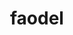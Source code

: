 ---
title: "faodel"
layout: cache
categories: [package, develop]
meta: {"compilers": ["gcc@11.1.0", "gcc@11.4.0", "gcc@9.4.0", "intel-oneapi-compilers@2025.1.0"], "num_specs": 38, "num_specs_by_stack": {"data-vis-sdk": 8, "e4s": 11, "e4s-neoverse-v2": 6, "e4s-neoverse_v1": 6, "e4s-oneapi": 6, "e4s-power": 1, "root": 38}, "oss": ["ubuntu20.04", "ubuntu22.04"], "platforms": ["linux"], "stacks": ["data-vis-sdk", "e4s", "e4s-neoverse-v2", "e4s-neoverse_v1", "e4s-oneapi", "e4s-power", "root"], "targets": ["neoverse_v1", "neoverse_v2", "ppc64le", "x86_64_v3"], "versions": ["1.2108.1"]}
spec_details: [{"compiler": "gcc@11.4.0", "hash": "2yo5qk7zumfalnggteel57lcylvotlim", "os": "ubuntu22.04", "platform": "linux", "size": "-", "stacks": ["e4s", "root"], "target": "x86_64_v3", "variants": ["build_system=cmake", "build_type=Release", "generator=make", "+hdf5", "~ipo", "logging=stdout", "+mpi", "network=libfabric", "serializer=xdr", "+shared", "+tcmalloc"], "versions": ["1.2108.1"]}, {"compiler": "intel-oneapi-compilers@2025.1.0", "hash": "2yzgruy4znrpkzypwkcyzx2f6uohxufi", "os": "ubuntu22.04", "platform": "linux", "size": "-", "stacks": ["e4s-oneapi", "root"], "target": "x86_64_v3", "variants": ["build_system=cmake", "build_type=Release", "generator=make", "~hdf5", "~ipo", "logging=stdout", "+mpi", "network=nnti", "serializer=xdr", "+shared", "+tcmalloc"], "versions": ["1.2108.1"]}, {"compiler": "gcc@11.4.0", "hash": "4q67bd77ltgbgrjk4augjevdyqeh7usb", "os": "ubuntu22.04", "platform": "linux", "size": "-", "stacks": ["e4s-neoverse_v1", "root"], "target": "neoverse_v1", "variants": ["build_system=cmake", "build_type=Release", "generator=make", "~hdf5", "~ipo", "logging=stdout", "+mpi", "network=nnti", "serializer=xdr", "+shared", "+tcmalloc"], "versions": ["1.2108.1"]}, {"compiler": "gcc@11.4.0", "hash": "5a3pqj7dqbzq5x4qlkvgudi3szffzpk7", "os": "ubuntu22.04", "platform": "linux", "size": "-", "stacks": ["e4s-neoverse-v2", "root"], "target": "neoverse_v2", "variants": ["build_system=cmake", "build_type=Release", "generator=make", "+hdf5", "~ipo", "logging=stdout", "+mpi", "network=libfabric", "serializer=xdr", "+shared", "+tcmalloc"], "versions": ["1.2108.1"]}, {"compiler": "gcc@11.4.0", "hash": "6ttv2grcnwhr5t2zm4x25jtbagt6uvay", "os": "ubuntu22.04", "platform": "linux", "size": "-", "stacks": ["e4s", "root"], "target": "x86_64_v3", "variants": ["build_system=cmake", "build_type=Release", "generator=make", "~hdf5", "~ipo", "logging=stdout", "+mpi", "network=nnti", "serializer=xdr", "+shared", "+tcmalloc"], "versions": ["1.2108.1"]}, {"compiler": "gcc@11.4.0", "hash": "ailzvsq2jyu7twmy76r7dlqqa6n5uufk", "os": "ubuntu22.04", "platform": "linux", "size": "-", "stacks": ["e4s-neoverse_v1", "root"], "target": "neoverse_v1", "variants": ["build_system=cmake", "build_type=Release", "generator=make", "+hdf5", "~ipo", "logging=stdout", "+mpi", "network=libfabric", "serializer=xdr", "+shared", "+tcmalloc"], "versions": ["1.2108.1"]}, {"compiler": "gcc@11.4.0", "hash": "ait7meye6xc2l5t63rzdp22aq3kemttg", "os": "ubuntu22.04", "platform": "linux", "size": "-", "stacks": ["e4s-neoverse_v1", "root"], "target": "neoverse_v1", "variants": ["build_system=cmake", "build_type=Release", "generator=make", "~hdf5", "~ipo", "logging=stdout", "+mpi", "network=nnti", "serializer=xdr", "+shared", "+tcmalloc"], "versions": ["1.2108.1"]}, {"compiler": "gcc@11.4.0", "hash": "awehrngjcqrgrvct2njlvkqzwcajn5dt", "os": "ubuntu22.04", "platform": "linux", "size": "-", "stacks": ["e4s", "root"], "target": "x86_64_v3", "variants": ["build_system=cmake", "build_type=Release", "generator=make", "+hdf5", "~ipo", "logging=stdout", "+mpi", "network=libfabric", "serializer=xdr", "+shared", "+tcmalloc"], "versions": ["1.2108.1"]}, {"compiler": "gcc@11.4.0", "hash": "bfobiibn6lef7v4zaovehwbbymtvkdei", "os": "ubuntu22.04", "platform": "linux", "size": "-", "stacks": ["e4s-neoverse_v1", "root"], "target": "neoverse_v1", "variants": ["build_system=cmake", "build_type=Release", "generator=make", "+hdf5", "~ipo", "logging=stdout", "+mpi", "network=libfabric", "serializer=xdr", "+shared", "+tcmalloc"], "versions": ["1.2108.1"]}, {"compiler": "gcc@11.4.0", "hash": "bokjqmyzchsdvnw6yaj7fzjjwwhv6rir", "os": "ubuntu22.04", "platform": "linux", "size": "-", "stacks": ["e4s", "root"], "target": "x86_64_v3", "variants": ["build_system=cmake", "build_type=Release", "generator=make", "+hdf5", "~ipo", "logging=stdout", "+mpi", "network=libfabric", "serializer=xdr", "+shared", "+tcmalloc"], "versions": ["1.2108.1"]}, {"compiler": "gcc@11.4.0", "hash": "buzuor4arj472wwxf6ephr2g3ztoblfl", "os": "ubuntu22.04", "platform": "linux", "size": "-", "stacks": ["e4s-neoverse-v2", "root"], "target": "neoverse_v2", "variants": ["build_system=cmake", "build_type=Release", "generator=make", "+hdf5", "~ipo", "logging=stdout", "+mpi", "network=libfabric", "serializer=xdr", "+shared", "+tcmalloc"], "versions": ["1.2108.1"]}, {"compiler": "gcc@11.4.0", "hash": "cmz5j3duhaul3f5zmgzmc7irhstqmb7b", "os": "ubuntu22.04", "platform": "linux", "size": "-", "stacks": ["e4s-neoverse_v1", "root"], "target": "neoverse_v1", "variants": ["build_system=cmake", "build_type=Release", "generator=make", "~hdf5", "~ipo", "logging=stdout", "+mpi", "network=nnti", "serializer=xdr", "+shared", "+tcmalloc"], "versions": ["1.2108.1"]}, {"compiler": "gcc@11.4.0", "hash": "dokcjwlv4v6ldqw3iq7kdsjp2b3vq4k4", "os": "ubuntu22.04", "platform": "linux", "size": "-", "stacks": ["e4s-neoverse-v2", "root"], "target": "neoverse_v2", "variants": ["build_system=cmake", "build_type=Release", "generator=make", "+hdf5", "~ipo", "logging=stdout", "+mpi", "network=libfabric", "serializer=xdr", "+shared", "+tcmalloc"], "versions": ["1.2108.1"]}, {"compiler": "gcc@11.1.0", "hash": "dqx5dqeerr2telg5tk2u7pro75bdtkla", "os": "ubuntu20.04", "platform": "linux", "size": "-", "stacks": ["data-vis-sdk", "root"], "target": "x86_64_v3", "variants": ["build_system=cmake", "build_type=Release", "generator=make", "+hdf5", "~ipo", "logging=stdout", "+mpi", "network=libfabric", "serializer=xdr", "+shared", "+tcmalloc"], "versions": ["1.2108.1"]}, {"compiler": "gcc@11.4.0", "hash": "eqicdxyeszwtj4lsw4kfwyywy2xt3fyo", "os": "ubuntu22.04", "platform": "linux", "size": "-", "stacks": ["e4s", "root"], "target": "x86_64_v3", "variants": ["build_system=cmake", "build_type=Release", "generator=make", "~hdf5", "~ipo", "logging=stdout", "+mpi", "network=nnti", "serializer=xdr", "+shared", "+tcmalloc"], "versions": ["1.2108.1"]}, {"compiler": "gcc@11.1.0", "hash": "gbc54o4t6dyyzimh363nk5s4yko2puhh", "os": "ubuntu20.04", "platform": "linux", "size": "-", "stacks": ["data-vis-sdk", "root"], "target": "x86_64_v3", "variants": ["build_system=cmake", "build_type=Release", "generator=make", "+hdf5", "~ipo", "logging=stdout", "+mpi", "network=libfabric", "serializer=xdr", "+shared", "+tcmalloc"], "versions": ["1.2108.1"]}, {"compiler": "intel-oneapi-compilers@2025.1.0", "hash": "hh5vmz4xdk6eccsq4mnjv2spi2lpeknz", "os": "ubuntu22.04", "platform": "linux", "size": "-", "stacks": ["e4s-oneapi", "root"], "target": "x86_64_v3", "variants": ["build_system=cmake", "build_type=Release", "generator=make", "~hdf5", "~ipo", "logging=stdout", "+mpi", "network=nnti", "serializer=xdr", "+shared", "+tcmalloc"], "versions": ["1.2108.1"]}, {"compiler": "gcc@11.1.0", "hash": "hkvyylbn23j3uqojsve7dijf547sbcur", "os": "ubuntu20.04", "platform": "linux", "size": "-", "stacks": ["data-vis-sdk", "root"], "target": "x86_64_v3", "variants": ["build_system=cmake", "build_type=Release", "generator=make", "+hdf5", "~ipo", "logging=stdout", "+mpi", "network=libfabric", "serializer=xdr", "+shared", "+tcmalloc"], "versions": ["1.2108.1"]}, {"compiler": "gcc@11.4.0", "hash": "hlpevx5jf2r7owcjdrjfgspqcnftxeu4", "os": "ubuntu22.04", "platform": "linux", "size": "-", "stacks": ["e4s", "root"], "target": "x86_64_v3", "variants": ["build_system=cmake", "build_type=Release", "generator=make", "~hdf5", "~ipo", "logging=stdout", "+mpi", "network=nnti", "serializer=xdr", "+shared", "+tcmalloc"], "versions": ["1.2108.1"]}, {"compiler": "intel-oneapi-compilers@2025.1.0", "hash": "hpbc35arzo4n7ngkqpdifcbxq5rpevng", "os": "ubuntu22.04", "platform": "linux", "size": "-", "stacks": ["e4s-oneapi", "root"], "target": "x86_64_v3", "variants": ["build_system=cmake", "build_type=Release", "generator=make", "~hdf5", "~ipo", "logging=stdout", "+mpi", "network=nnti", "serializer=xdr", "+shared", "+tcmalloc"], "versions": ["1.2108.1"]}, {"compiler": "gcc@9.4.0", "hash": "hsagac2rfgpjfwjztd4owa3y5irmaw7y", "os": "ubuntu20.04", "platform": "linux", "size": "-", "stacks": ["e4s-power", "root"], "target": "ppc64le", "variants": ["build_system=cmake", "build_type=Release", "generator=make", "~hdf5", "~ipo", "logging=stdout", "+mpi", "network=nnti", "serializer=xdr", "+shared", "~tcmalloc"], "versions": ["1.2108.1"]}, {"compiler": "gcc@11.1.0", "hash": "iurevqrrzn666k7bhrnlj4tb2jazbi5m", "os": "ubuntu20.04", "platform": "linux", "size": "-", "stacks": ["data-vis-sdk", "root"], "target": "x86_64_v3", "variants": ["build_system=cmake", "build_type=Release", "generator=make", "+hdf5", "~ipo", "logging=stdout", "+mpi", "network=libfabric", "serializer=xdr", "+shared", "+tcmalloc"], "versions": ["1.2108.1"]}, {"compiler": "gcc@11.1.0", "hash": "j2axqgcs3rjkua45mhu3wwheib5kq5wa", "os": "ubuntu20.04", "platform": "linux", "size": "-", "stacks": ["data-vis-sdk", "root"], "target": "x86_64_v3", "variants": ["build_system=cmake", "build_type=Release", "generator=make", "+hdf5", "~ipo", "logging=stdout", "+mpi", "network=libfabric", "serializer=xdr", "+shared", "+tcmalloc"], "versions": ["1.2108.1"]}, {"compiler": "gcc@11.4.0", "hash": "jeaj7s5zzsv67y2nmkzkdnfhaa6okzo5", "os": "ubuntu22.04", "platform": "linux", "size": "-", "stacks": ["e4s-neoverse-v2", "root"], "target": "neoverse_v2", "variants": ["build_system=cmake", "build_type=Release", "generator=make", "+hdf5", "~ipo", "logging=stdout", "+mpi", "network=libfabric", "serializer=xdr", "+shared", "+tcmalloc"], "versions": ["1.2108.1"]}, {"compiler": "gcc@11.4.0", "hash": "kdrbgmhcdo4y56uzdpyyyrk74aecnngf", "os": "ubuntu22.04", "platform": "linux", "size": "-", "stacks": ["e4s", "root"], "target": "x86_64_v3", "variants": ["build_system=cmake", "build_type=Release", "generator=make", "+hdf5", "~ipo", "logging=stdout", "+mpi", "network=libfabric", "serializer=xdr", "+shared", "+tcmalloc"], "versions": ["1.2108.1"]}, {"compiler": "gcc@11.4.0", "hash": "kwmspt7b24jhdihgc4es6eygt5tajjlj", "os": "ubuntu22.04", "platform": "linux", "size": "-", "stacks": ["e4s", "root"], "target": "x86_64_v3", "variants": ["build_system=cmake", "build_type=Release", "generator=make", "+hdf5", "~ipo", "logging=stdout", "+mpi", "network=libfabric", "serializer=xdr", "+shared", "+tcmalloc"], "versions": ["1.2108.1"]}, {"compiler": "gcc@11.4.0", "hash": "l3cv7f6kaq7fl45mf2wq6hgad7eawxr3", "os": "ubuntu22.04", "platform": "linux", "size": "-", "stacks": ["e4s-neoverse_v1", "root"], "target": "neoverse_v1", "variants": ["build_system=cmake", "build_type=Release", "generator=make", "+hdf5", "~ipo", "logging=stdout", "+mpi", "network=libfabric", "serializer=xdr", "+shared", "+tcmalloc"], "versions": ["1.2108.1"]}, {"compiler": "intel-oneapi-compilers@2025.1.0", "hash": "lruqnury3ctw4776g7wxceq5xjd5g525", "os": "ubuntu22.04", "platform": "linux", "size": "-", "stacks": ["e4s-oneapi", "root"], "target": "x86_64_v3", "variants": ["build_system=cmake", "build_type=Release", "generator=make", "~hdf5", "~ipo", "logging=stdout", "+mpi", "network=nnti", "serializer=xdr", "+shared", "+tcmalloc"], "versions": ["1.2108.1"]}, {"compiler": "gcc@11.1.0", "hash": "megjwz54pbv4wmbrity5hsnew64adgub", "os": "ubuntu20.04", "platform": "linux", "size": "-", "stacks": ["data-vis-sdk", "root"], "target": "x86_64_v3", "variants": ["build_system=cmake", "build_type=Release", "generator=make", "+hdf5", "~ipo", "logging=stdout", "+mpi", "network=libfabric", "serializer=xdr", "+shared", "+tcmalloc"], "versions": ["1.2108.1"]}, {"compiler": "gcc@11.4.0", "hash": "nad3r7lwx4jhmsecbgmdmvh4fde3pc7u", "os": "ubuntu22.04", "platform": "linux", "size": "-", "stacks": ["e4s", "root"], "target": "x86_64_v3", "variants": ["build_system=cmake", "build_type=Release", "generator=make", "~hdf5", "~ipo", "logging=stdout", "+mpi", "network=nnti", "serializer=xdr", "+shared", "+tcmalloc"], "versions": ["1.2108.1"]}, {"compiler": "intel-oneapi-compilers@2025.1.0", "hash": "nvitilal4rzyofhaot4xs5micw2aem4r", "os": "ubuntu22.04", "platform": "linux", "size": "-", "stacks": ["e4s-oneapi", "root"], "target": "x86_64_v3", "variants": ["build_system=cmake", "build_type=Release", "generator=make", "~hdf5", "~ipo", "logging=stdout", "+mpi", "network=nnti", "serializer=xdr", "+shared", "+tcmalloc"], "versions": ["1.2108.1"]}, {"compiler": "gcc@11.4.0", "hash": "oyggvf37u45ul7rq2qaad4gyzfoh6mw2", "os": "ubuntu22.04", "platform": "linux", "size": "-", "stacks": ["e4s", "root"], "target": "x86_64_v3", "variants": ["build_system=cmake", "build_type=Release", "generator=make", "+hdf5", "~ipo", "logging=stdout", "+mpi", "network=libfabric", "serializer=xdr", "+shared", "+tcmalloc"], "versions": ["1.2108.1"]}, {"compiler": "gcc@11.4.0", "hash": "phajkb6lplaqlotyknqjonu2pl3qk6rg", "os": "ubuntu22.04", "platform": "linux", "size": "-", "stacks": ["e4s", "root"], "target": "x86_64_v3", "variants": ["build_system=cmake", "build_type=Release", "generator=make", "~hdf5", "~ipo", "logging=stdout", "+mpi", "network=nnti", "serializer=xdr", "+shared", "+tcmalloc"], "versions": ["1.2108.1"]}, {"compiler": "gcc@11.4.0", "hash": "pvrb7vvxijpqyp4md3oycxvlctujsr46", "os": "ubuntu22.04", "platform": "linux", "size": "-", "stacks": ["e4s-neoverse-v2", "root"], "target": "neoverse_v2", "variants": ["build_system=cmake", "build_type=Release", "generator=make", "+hdf5", "~ipo", "logging=stdout", "+mpi", "network=libfabric", "serializer=xdr", "+shared", "+tcmalloc"], "versions": ["1.2108.1"]}, {"compiler": "intel-oneapi-compilers@2025.1.0", "hash": "rj3plcuek55sjwk6lvvsmwbejvu2ldhi", "os": "ubuntu22.04", "platform": "linux", "size": "-", "stacks": ["e4s-oneapi", "root"], "target": "x86_64_v3", "variants": ["build_system=cmake", "build_type=Release", "generator=make", "~hdf5", "~ipo", "logging=stdout", "+mpi", "network=nnti", "serializer=xdr", "+shared", "+tcmalloc"], "versions": ["1.2108.1"]}, {"compiler": "gcc@11.1.0", "hash": "symtcsl6mg6ctcbhnk6ubr5wpyxvb3d5", "os": "ubuntu20.04", "platform": "linux", "size": "-", "stacks": ["data-vis-sdk", "root"], "target": "x86_64_v3", "variants": ["build_system=cmake", "build_type=Release", "generator=make", "+hdf5", "~ipo", "logging=stdout", "+mpi", "network=libfabric", "serializer=xdr", "+shared", "+tcmalloc"], "versions": ["1.2108.1"]}, {"compiler": "gcc@11.1.0", "hash": "wl6cqc6wjgi7vujd7bbqgqiuz3e724hg", "os": "ubuntu20.04", "platform": "linux", "size": "-", "stacks": ["data-vis-sdk", "root"], "target": "x86_64_v3", "variants": ["build_system=cmake", "build_type=Release", "generator=make", "+hdf5", "~ipo", "logging=stdout", "+mpi", "network=libfabric", "serializer=xdr", "+shared", "+tcmalloc"], "versions": ["1.2108.1"]}, {"compiler": "gcc@11.4.0", "hash": "zoepqxet2dvotnd7rq73v2orzeanuqnm", "os": "ubuntu22.04", "platform": "linux", "size": "-", "stacks": ["e4s-neoverse-v2", "root"], "target": "neoverse_v2", "variants": ["build_system=cmake", "build_type=Release", "generator=make", "+hdf5", "~ipo", "logging=stdout", "+mpi", "network=libfabric", "serializer=xdr", "+shared", "+tcmalloc"], "versions": ["1.2108.1"]}]
---